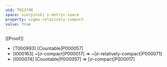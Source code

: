 ```yaml
---
uid: T023748
space: sierpinski's-metric-space
property: sigma-relatively-compact
value: true
---
```

[[Proof]]

* [T000993] [Countable|P000057]
* [I000163] ~[$\sigma$-compact|P000017] => ~[$\sigma$-relatively-compact|P000071]
* [I000074] [Countable|P000057] => [$\sigma$-compact|P000017]

